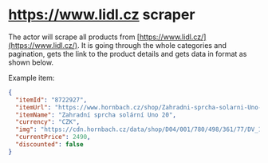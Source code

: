 # https://www.lidl.cz scraper

The actor will scrape all products from [https://www.lidl.cz/](https://www.lidl.cz/). It is going through the whole categories and pagination, gets the link to the product details and gets data in format as shown below.

Example item:

```json
{
  "itemId": "8722927",
  "itemUrl": "https://www.hornbach.cz/shop/Zahradni-sprcha-solarni-Uno-20/8722927/artikl.html",
  "itemName": "Zahradní sprcha solární Uno 20",
  "currency": "CZK",
  "img": "https://cdn.hornbach.cz/data/shop/D04/001/780/498/361/77/DV_157x152_8722927_03_4c_CZ_20181219181754.jpg",
  "currentPrice": 2490,
  "discounted": false
}
``` 
